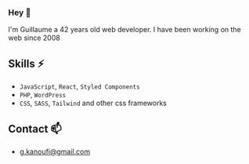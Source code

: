 ### Hey 👋

I'm Guillaume a 42 years old web developer.
I have been working on the web since 2008

## Skills ⚡
- `JavaScript`, `React`, `Styled Components`
- `PHP`, `WordPress`
- `CSS`, `SASS`, `Tailwind` and other css frameworks

## Contact 📫
-  [g.kanoufi@gmail.com](mailto:g.kanoufi@gmail.com)

<!--
**g-kanoufi/g-kanoufi** is a ✨ _special_ ✨ repository because its `README.md` (this file) appears on your GitHub profile.

Here are some ideas to get you started:

- 🔭 I’m currently working on ...
- 🌱 I’m currently learning ...
- 👯 I’m looking to collaborate on ...
- 🤔 I’m looking for help with ...
- 💬 Ask me about ...
-  How to reach me: ...
- 😄 Pronouns: ...
-  Fun fact: ...
-->
